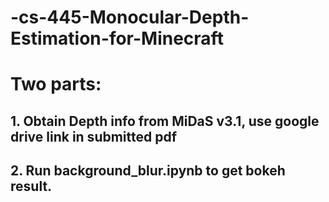 # -cs-445-Monocular-Depth-Estimation-for-Minecraft
# Two parts: 
## 1. Obtain Depth info from MiDaS v3.1, use google drive link in submitted pdf
## 2. Run background_blur.ipynb to get bokeh result.
